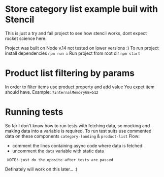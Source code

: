 # Store category list example buil with Stencil
This is just a try and fail project to see how stencil works, dont expect rocket science here.

Project was built on Node v.14 not tested on lower versions :) 
To run project install dependencies `npm run i`
Run project from root dir `npm start`

# Product list filtering by params
In order to filter items use product property and add value You expet item should have.
Example: `?internalMemoryGB=512`

# Running tests
So far I don't know how to run tests with fetching data, so mocking and making data into a variable is required.
To run test suits use commented data on these components `category-landing` & `product-list`
Flow:
 - comment the lines containing async code where data is fetched
 - uncomment the `data` variable with static data
```
 NOTE! just do the oposite after tests are passed
```

 Definately will work on this later... :)